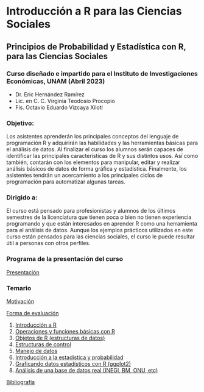 # Introducción a R para las Ciencias Sociales
## Principios de Probabilidad y Estadística con R, para las Ciencias Sociales
### Curso diseñado e impartido para el Instituto de Investigaciones Económicas, UNAM (Abril 2023)
- Dr. Eric Hernández Ramírez
- Lic. en C. C. Virginia Teodosio Procopio
- Fís. Octavio Eduardo Vizcaya Xilotl

### Objetivo:

Los asistentes aprenderán los principales conceptos del lenguaje de programación R y adquirirán las habilidades y las herramientas básicas para el análisis de datos. Al finalizar el curso los alumnos serán capaces de identificar las principales características de R y sus distintos usos. Así como también, contarán con los elementos para manipular, editar y realizar análisis básicos de datos de forma gráfica y estadística. Finalmente, los asistentes tendrán un acercamiento a los principales ciclos de programación para automatizar algunas tareas.

### Dirigido a: 

El curso está pensado para profesionistas y alumnos de los últimos semestres de la licenciatura que tienen poca o bien no tienen experiencia programando y que están interesados en aprender R como una herramienta para el análisis de datos. Aunque los ejemplos prácticos utilizados en este curso están pensados para las ciencias sociales, el curso le puede resultar útil a personas con otros perfiles.

### Programa de la presentación del curso
[Presentación](presentaciones/presentacion.md)

### Temario
[Motivación](presentaciones/motivacion.md)

[Forma de evaluación](presentaciones/evaluacion.md)

1. [Introducción a R](presentaciones/modulo1.md)
2. [Operaciones y funciones básicas con R](presentaciones/modulo2.md)
3. [Objetos de R (estructuras de datos)](presentaciones/modulo3.md)
4. [Estructuras de control](presentaciones/modulo4.md)
5. [Manejo de datos](presentaciones/modulo5.md)
6. [Introducción a la estadística y probabilidad](presentaciones/modulo6.md)
7. [Graficando datos estadísticos con R (ggplot2)](presentaciones/modulo7.md)
8. [Análisis de una base de datos real (INEGI, BM, ONU, etc)](presentaciones/modulo8.md)

[Bibliografía](presentaciones/bibliografia.md)
